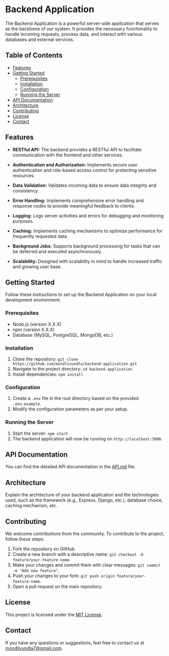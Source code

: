 # Backend Application

The Backend Application is a powerful server-side application that serves as the backbone of our system. It provides the necessary functionality to handle incoming requests, process data, and interact with various databases and external services.

## Table of Contents

- [Features](#features)
- [Getting Started](#getting-started)
  - [Prerequisites](#prerequisites)
  - [Installation](#installation)
  - [Configuration](#configuration)
  - [Running the Server](#running-the-server)
- [API Documentation](#api-documentation)
- [Architecture](#architecture)
- [Contributing](#contributing)
- [License](#license)
- [Contact](#contact)

## Features

- **RESTful API:** The backend provides a RESTful API to facilitate communication with the frontend and other services.

- **Authentication and Authorization:** Implements secure user authentication and role-based access control for protecting sensitive resources.

- **Data Validation:** Validates incoming data to ensure data integrity and consistency.

- **Error Handling:** Implements comprehensive error handling and response codes to provide meaningful feedback to clients.

- **Logging:** Logs server activities and errors for debugging and monitoring purposes.

- **Caching:** Implements caching mechanisms to optimize performance for frequently requested data.

- **Background Jobs:** Supports background processing for tasks that can be deferred and executed asynchronously.

- **Scalability:** Designed with scalability in mind to handle increased traffic and growing user base.

## Getting Started

Follow these instructions to set up the Backend Application on your local development environment.

### Prerequisites

- Node.js (version X.X.X)
- npm (version X.X.X)
- Database (MySQL, PostgreSQL, MongoDB, etc.)

### Installation

1. Clone the repository: `git clone https://github.com/mondlivundla/backend-application.git`
2. Navigate to the project directory: `cd backend-application`
3. Install dependencies: `npm install`

### Configuration

1. Create a `.env` file in the root directory based on the provided `.env.example`.
2. Modify the configuration parameters as per your setup.

### Running the Server

1. Start the server: `npm start`
2. The backend application will now be running on `http://localhost:3000`.

## API Documentation

You can find the detailed API documentation in the [API.md](API.md) file.

## Architecture

Explain the architecture of your backend application and the technologies used, such as the framework (e.g., Express, Django, etc.), database choice, caching mechanism, etc.

## Contributing

We welcome contributions from the community. To contribute to the project, follow these steps:

1. Fork the repository on GitHub.
2. Create a new branch with a descriptive name: `git checkout -b feature/your-feature-name`.
3. Make your changes and commit them with clear messages: `git commit -m "Add new feature"`.
4. Push your changes to your fork: `git push origin feature/your-feature-name`.
5. Open a pull request on the main repository.

## License

This project is licensed under the [MIT License](LICENSE).

## Contact

If you have any questions or suggestions, feel free to contact us at mondlivundla7@gmail.com.
